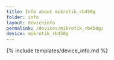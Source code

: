 ```yaml
---
title: Info about mikrotik_rb450g
folder: info
layout: deviceinfo
permalink: /devices/mikrotik_rb450g/
device: mikrotik_rb450g
---
```

{% include templates/device_info.md %}
